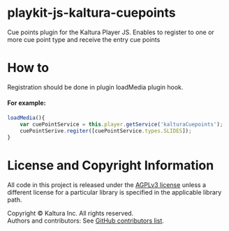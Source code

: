 # playkit-js-kaltura-cuepoints

Cue points plugin for the Kaltura Player JS.
Enables to register to one or more cue point type and receive the entry cue points

# How to

Registration should be done in plugin loadMedia plugin hook.

#### For example:

```js
loadMedia(){
    var cuePointService = this.player.getService('kalturaCuepoints');
    cuePointSerive.regiter([cuePointService.types.SLIDES]);
}
```

# License and Copyright Information

All code in this project is released under the [AGPLv3 license](http://www.gnu.org/licenses/agpl-3.0.html) unless a different license for a particular library is specified in the applicable library path.

Copyright © Kaltura Inc. All rights reserved.  
Authors and contributors: See [GitHub contributors list](https://github.com/kaltura/playkit-js-kaltura-cuepoints/graphs/contributors).
